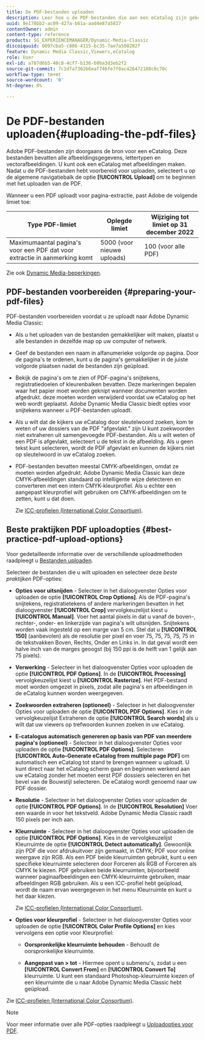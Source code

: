 ```yaml
---
title: De PDF-bestanden uploaden
description: Leer hoe u de PDF-bestanden die aan een eCatalog zijn gekoppeld, uploadt naar Adobe Dynamic Media Classic.
uuid: 9e178bb2-ac09-427a-b61a-aad4e87a5837
contentOwner: admin
content-type: reference
products: SG_EXPERIENCEMANAGER/Dynamic-Media-Classic
discoiquuid: 0097cba5-c886-4115-bc35-7ae7a500202f
feature: Dynamic Media Classic,Viewers,eCatalog
role: User
exl-id: a787d6b5-48c8-4cf7-b136-60ba3d3eb2f2
source-git-commit: 7c1dfa7382b6eaf746fe7f0ac426472180c0c70c
workflow-type: tm+mt
source-wordcount: '0'
ht-degree: 0%

---
```


# De PDF-bestanden uploaden{#uploading-the-pdf-files}

Adobe PDF-bestanden zijn doorgaans de bron voor een eCatalog. Deze bestanden bevatten alle afbeeldingsgegevens, lettertypen en vectorafbeeldingen. U kunt ook een eCatalog met afbeeldingen maken. Nadat u de PDF-bestanden hebt voorbereid voor uploaden, selecteert u op de algemene navigatiebalk de optie **[!UICONTROL Upload]** om te beginnen met het uploaden van de PDF.

Wanneer u een PDF uploadt voor pagina-extractie, past Adobe de volgende limiet toe:

| Type PDF-limiet | Oplegde limiet | Wijziging tot limiet op 31 december 2022 |
| --- | --- | --- |
| Maximumaantal pagina&#39;s voor een PDF dat voor extractie in aanmerking komt | 5000 (voor nieuwe uploads) | 100 (voor alle PDF) |

Zie ook [Dynamic Media-beperkingen](/help/limitations.md).

## PDF-bestanden voorbereiden {#preparing-your-pdf-files}

PDF-bestanden voorbereiden voordat u ze uploadt naar Adobe Dynamic Media Classic:

* Als u het uploaden van de bestanden gemakkelijker wilt maken, plaatst u alle bestanden in dezelfde map op uw computer of netwerk.
* Geef de bestanden een naam in alfanumerieke volgorde op pagina. Door de pagina&#39;s te ordenen, kunt u de pagina&#39;s gemakkelijker in de juiste volgorde plaatsen nadat de bestanden zijn geüpload.
* Bekijk de pagina&#39;s om te zien of PDF-pagina&#39;s snijtekens, registratiedoelen of kleurenbalken bevatten. Deze markeringen bepalen waar het papier moet worden geknipt wanneer documenten worden afgedrukt. deze moeten worden verwijderd voordat uw eCatalog op het web wordt geplaatst. Adobe Dynamic Media Classic biedt opties voor snijtekens wanneer u PDF-bestanden uploadt.
* Als u wilt dat de kijkers uw eCatalog door sleutelwoord zoeken, kom te weten of uw dossiers van de PDF &quot;afgevlakt.&quot; zijn U kunt zoekwoorden niet extraheren uit samengevoegde PDF-bestanden. Als u wilt weten of een PDF is afgevlakt, selecteert u de tekst in de afbeelding. Als u geen tekst kunt selecteren, wordt de PDF afgevlakt en kunnen de kijkers niet op sleutelwoord in uw eCatalog zoeken.
* PDF-bestanden bevatten meestal CMYK-afbeeldingen, omdat ze moeten worden afgedrukt. Adobe Dynamic Media Classic kan deze CMYK-afbeeldingen standaard op intelligente wijze detecteren en converteren met een intern CMYK-kleurprofiel. Als u echter een aangepast kleurprofiel wilt gebruiken om CMYK-afbeeldingen om te zetten, kunt u dat doen.

   Zie [ICC-profielen (International Color Consortium)](icc-profiles.md#icc_profiles).

## Beste praktijken PDF uploadopties {#best-practice-pdf-upload-options}

Voor gedetailleerde informatie over de verschillende uploadmethoden raadpleegt u [Bestanden uploaden](uploading-files.md#uploading_your_files).

Selecteer de bestanden die u wilt uploaden en selecteer deze *beste praktijken* PDF-opties:

* **Opties voor uitsnijden** - Selecteer in het dialoogvenster Opties voor uploaden de optie **[!UICONTROL Crop Options]**. Als de PDF-pagina&#39;s snijtekens, registratietekens of andere markeringen bevatten in het dialoogvenster **[!UICONTROL Crop]** vervolgkeuzelijst kiest u **[!UICONTROL Manual]**. Voer het aantal pixels in dat u vanaf de boven-, rechter-, onder- en linkerzijde van pagina&#39;s wilt uitsnijden. Snijtekens worden vaak ingesteld op een marge van 5 cm. Stel dat u **[!UICONTROL 150]** (aanbevolen) als de resolutie per pixel en voer 75, 75, 75, 75, 75 in de tekstvakken Boven, Rechts, Onder en Links in. In dat geval wordt een halve inch van de marges geoogst (bij 150 ppi is de helft van 1 gelijk aan 75 pixels).

* **Verwerking** - Selecteer in het dialoogvenster Opties voor uploaden de optie **[!UICONTROL PDF Options]**. In de **[!UICONTROL Processing]** vervolgkeuzelijst kiest u **[!UICONTROL Rasterize]**. Het PDF-bestand moet worden omgezet in pixels, zodat alle pagina&#39;s en afbeeldingen in de eCatalog kunnen worden weergegeven.

* **Zoekwoorden extraheren (optioneel)** - Selecteer in het dialoogvenster Opties voor uploaden de optie **[!UICONTROL PDF Options]**. Kies in de vervolgkeuzelijst Extraheren de optie **[!UICONTROL Search words]** als u wilt dat uw viewers op trefwoorden kunnen zoeken in uw eCatalog.

* **E-catalogus automatisch genereren op basis van PDF van meerdere pagina&#39;s (optioneel)** - Selecteer in het dialoogvenster Opties voor uploaden de optie **[!UICONTROL PDF Options]**. Selecteren **[!UICONTROL Auto-Generate eCatalog from multiple page PDF]** om automatisch een eCatalog tot stand te brengen wanneer u uploadt. U kunt direct naar het eCatalog scherm gaan en beginnen werkend aan uw eCatalog zonder het moeten eerst PDF dossiers selecteren en het bevel van de Bouwstijl selecteren. De eCatalog wordt genoemd naar uw PDF dossier.

* **Resolutie** - Selecteer in het dialoogvenster Opties voor uploaden de optie **[!UICONTROL PDF Options]**. In de **[!UICONTROL Resolution]** Voer een waarde in voor het tekstveld. Adobe Dynamic Media Classic raadt 150 pixels per inch aan.

* **Kleurruimte** - Selecteer in het dialoogvenster Opties voor uploaden de optie **[!UICONTROL PDF Options]**. Kies in de vervolgkeuzelijst Kleurruimte de optie **[!UICONTROL Detect automatically]**. Gewoonlijk zijn PDF die voor afdrukuitvoer zijn gemaakt, in CMYK; PDF voor online weergave zijn RGB. Als een PDF beide kleurruimten gebruikt, kunt u een specifieke kleurruimte selecteren door Forceren als RGB of Forceren als CMYK te kiezen. PDF gebruiken beide kleurruimten, bijvoorbeeld wanneer paginaafbeeldingen een CMYK-kleurruimte gebruiken, maar afbeeldingen RGB gebruiken. Als u een ICC-profiel hebt geüpload, wordt de naam ervan weergegeven in het menu Kleurruimte en kunt u het daar kiezen.

   Zie [ICC-profielen (International Color Consortium)](/help/icc-profiles.md).

* **Opties voor kleurprofiel** - Selecteer in het dialoogvenster Opties voor uploaden de optie **[!UICONTROL Color Profile Options]** en kies vervolgens een optie voor Kleurprofiel:

   * **Oorspronkelijke kleurruimte behouden** - Behoudt de oorspronkelijke kleurruimte.

   * **Aangepast van > tot** - Hiermee opent u submenu&#39;s, zodat u een **[!UICONTROL Convert From]** en **[!UICONTROL Convert To]** kleurruimte. U kunt een standaard Photoshop-kleurruimte kiezen of een kleurruimte die u naar Adobe Dynamic Media Classic hebt geüpload.

<!-- * **Convert To SRGB** - Converts to SRGB (Standard Red Green Blue). SRGB is the recommended color space for displaying images on web pages. -->

Zie [ICC-profielen (International Color Consortium)](icc-profiles.md#icc_profiles).

>[!NOTE]
>
>Voor meer informatie over alle PDF-opties raadpleegt u [Uploadopties voor PDF](pdfs.md#pdf_upload_options).
